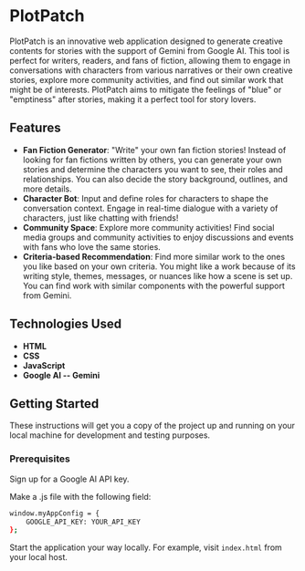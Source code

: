 # PlotPatch

PlotPatch is an innovative web application designed to generate creative contents for stories with the support of Gemini from Google AI. This tool is perfect for writers, readers, and fans of fiction, allowing them to engage in conversations with characters from various narratives or their own creative stories, explore more community activities, and find out similar work that might be of interests. PlotPatch aims to mitigate the feelings of "blue" or "emptiness" after stories, making it a perfect tool for story lovers.

## Features

- **Fan Fiction Generator**: "Write" your own fan fiction stories! Instead of looking for fan fictions written by others, you can generate your own stories and determine the characters you want to see, their roles and relationships. You can also decide the story background, outlines, and more details.
- **Character Bot**: Input and define roles for characters to shape the conversation context. Engage in real-time dialogue with a variety of characters, just like chatting with friends!
- **Community Space**: Explore more community activities! Find social media groups and community activities to enjoy discussions and events with fans who love the same stories.
- **Criteria-based Recommendation**: Find more similar work to the ones you like based on your own criteria. You might like a work because of its writing style, themes, messages, or nuances like how a scene is set up. You can find work with similar components with the powerful support from Gemini.

## Technologies Used

- **HTML**
- **CSS**
- **JavaScript**
- **Google AI -- Gemini**

## Getting Started

These instructions will get you a copy of the project up and running on your local machine for development and testing purposes.

### Prerequisites

Sign up for a Google AI API key.

Make a .js file with the following field:

```bash
window.myAppConfig = {
    GOOGLE_API_KEY: YOUR_API_KEY
};
```

Start the application your way locally. For example, visit ```index.html``` from your local host.
